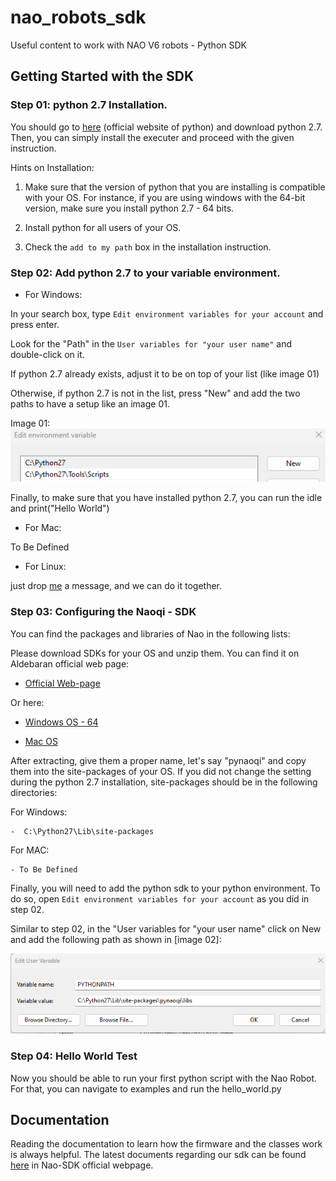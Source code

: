 # nao_robots_sdk
Useful content to work with NAO V6 robots - Python SDK 


## Getting Started with the SDK


### Step 01: python 2.7 Installation. 

You should go to [here](https://www.python.org/downloads/release/python-270/) (official website of python) and download python 2.7. Then, you can simply install the executer and proceed with the given instruction.


Hints on Installation: 

1. Make sure that the version of python that you are installing is compatible with your OS. For instance, if you are using windows with the 64-bit version, make sure you install python 2.7 - 64 bits.
	
2. Install python for all users of your OS. 

3. Check the ``` add to my path ``` box in the installation instruction.

### Step 02: Add python 2.7 to your variable environment. 

* For Windows: 

In your search box, type ``` Edit environment variables for your account ``` and press enter.

Look for the "Path" in the ```User variables for "your user name"``` and double-click on it.

If python 2.7 already exists, adjust it to be on top of your list (like image 01)

Otherwise, if python 2.7 is not in the list, press "New" and add the two paths to have a setup like an image 01.

Image 01:
![Image 01](docs/image_01.png)


Finally, to make sure that you have installed python 2.7, you can run the idle and print("Hello World") 


* For Mac: 

To Be Defined

* For Linux: 

just drop [me](amirhossein.moallem2@unibo.it) a message, and we can do it together. 

### Step 03: Configuring the Naoqi - SDK 

You can find the packages and libraries of Nao in the following lists: 

Please download SDKs for your OS and unzip them. You can find it on Aldebaran official web page:

- [Official Web-page](https://www.aldebaran.com/fr/support/nao-6/downloads-softwares)

Or here:

- [Windows OS - 64](https://drive.google.com/drive/folders/10oGjYZyq_hBb_6_i7BMWUOhsODQLsKqu)

- [Mac OS](https://drive.google.com/drive/folders/1hOIRb9Ys9uM-thReRW-OHCo9aXzhQNBn)

After extracting, give them a proper name, let's say "pynaoqi" and copy them into the site-packages of your OS. 
If you did not change the setting during the python 2.7 installation, site-packages should be in the following directories: 


For Windows:

	-  C:\Python27\Lib\site-packages


For MAC: 

	- To Be Defined


Finally, you will need to add the python sdk to your python environment. To do so, open ``` Edit environment variables for your account ``` as you did in step 02. 

Similar to step 02, in the "User variables for "your user name" click on New and add the following path as shown in [image 02]: 

![Image 02](docs/image_02.png)



### Step 04: Hello World Test

Now you should be able to run your first python script with the Nao Robot. For that, you can navigate to examples and run the hello_world.py   

## Documentation 

Reading the documentation to learn how the firmware and the classes work is always helpful. The latest documents regarding our sdk can be found [here](http://doc.aldebaran.com/2-8/index_dev_guide.html) in Nao-SDK official webpage.













